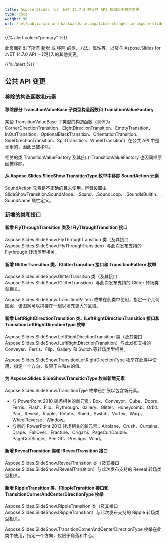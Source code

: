 ```yaml
---
title: Aspose.Slides for .NET 14.7.0 的公共 API 和向后不兼容变更
type: docs
weight: 90
url: /net/public-api-and-backwards-incompatible-changes-in-aspose-slides-for-net-14-7-0/
---
```


{{% alert color="primary" %}} 

此页面列出了所有 [新增](/slides/net/public-api-and-backwards-incompatible-changes-in-aspose-slides-for-net-14-7-0/) 或 [移除](/slides/net/public-api-and-backwards-incompatible-changes-in-aspose-slides-for-net-14-7-0/) 的类、方法、属性等，以及与 Aspose.Slides for .NET 14.7.0 API 一起引入的其他变更。

{{% /alert %}} 
## **公共 API 变更**
### **移除的构造函数和元素**
#### **移除部分 TransitionValueBase 子类型构造函数和 TransitionValueFactory**
某些 TransitionValueBase 子类型的构造函数（具体为 CornerDirectionTransition、EightDirectionTransition、EmptyTransition、InOutTransition、OptionalBlackTransition、OrientationTransition、SideDirectionTransition、SplitTransition、WheelTransition）在公共 API 中是无用的，因此已被移除。

相关的类 TransitionValueFactory 及其接口 ITransitionValueFactory 也因同样原因被移除。
#### **从 Aspose.Slides.SlideShow.TransitionType 枚举中移除 SoundAction 元素**
SoundAction 元素是不正确的且未使用。声音设置由 SlideShowTransition.SoundMode、.Sound、.SoundLoop、.SoundIsBuiltIn、.SoundName 属性定义。
### **新增的类和接口**
#### **新增 FlyThroughTransition 类及 IFlyThroughTransition 接口**
Aspose.Slides.SlideShow.FlyThroughTransition 类（及其接口 Aspose.Slides.SlideShow.IFlyThroughTransition）与此次发布支持的 Flythrough 转场类型相关。
#### **新增 GlitterTransition 类、IGlitterTransition 接口和 TransitionPattern 枚举**
Aspose.Slides.SlideShow.GlitterTransition 类（及其接口 Aspose.Slides.SlideShow.IGlitterTransition）与此次发布支持的 Glitter 转场类型相关。

Aspose.Slides.SlideShow.TransitionPattern 枚举在此类中使用，指定一个几何图案，该图案可以拼接在一起以填充更大的区域。
#### **新增 LeftRightDirectionTransition 类、ILeftRightDirectionTransition 接口和 TransitionLeftRightDirectionType 枚举**
Aspose.Slides.SlideShow.LeftRightDirectionTransition 类（及其接口 Aspose.Slides.SlideShow.ILeftRightDirectionTransition）与此发布支持的 Conveyer、Ferris、Flip、Gallery 和 Switch 等转场类型相关。

Aspose.Slides.SlideShow.TransitionLeftRightDirectionType 枚举在此类中使用，指定一个方向，仅限于左和右的值。
#### **为 Aspose.Slides.SlideShow.TransitionType 枚举新增元素**
Aspose.Slides.SlideShow.TransitionType 枚举已扩展以包含新元素。

- 与 PowerPoint 2010 转场相关的新元素：Box、Conveyor、Cube、Doors、Ferris、Flash、Flip、Flythrough、Gallery、Glitter、Honeycomb、Orbit、Pan、Reveal、Ripple、Rotate、Shred、Switch、Vortex、Warp、WheelReverse、Window。
- 与新的 PowerPoint 2013 转场相关的新元素：Airplane、Crush、Curtains、Drape、FallOver、Fracture、Origami、PageCurlDouble、PageCurlSingle、PeelOff、Prestige、Wind。
#### **新增 RevealTransition 类和 IRevealTransition 接口**
Aspose.Slides.SlideShow.RevealTransition 类（及其接口 Aspose.Slides.SlideShow.IRevealTransition）与此次发布支持的 Reveal 转场类型相关。
#### **新增 RippleTransition 类、IRippleTransition 接口和 TransitionCornerAndCenterDirectionType 枚举**
Aspose.Slides.SlideShow.RippleTransition 类（及其接口 Aspose.Slides.SlideShow.IRippleTransition）与此次发布支持的 Ripple 转场类型相关。

Aspose.Slides.SlideShow.TransitionCornerAndCenterDirectionType 枚举在此类中使用，指定一个方向，仅限于角落和中心。
